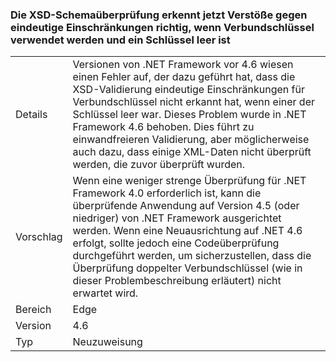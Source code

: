 ### <a name="xsd-schema-validation-now-correctly-detects-violations-of-unique-constraints-if-compound-keys-are-used-and-one-key-is-empty"></a>Die XSD-Schemaüberprüfung erkennt jetzt Verstöße gegen eindeutige Einschränkungen richtig, wenn Verbundschlüssel verwendet werden und ein Schlüssel leer ist

|   |   |
|---|---|
|Details|Versionen von .NET Framework vor 4.6 wiesen einen Fehler auf, der dazu geführt hat, dass die XSD-Validierung eindeutige Einschränkungen für Verbundschlüssel nicht erkannt hat, wenn einer der Schlüssel leer war. Dieses Problem wurde in .NET Framework 4.6 behoben. Dies führt zu einwandfreieren Validierung, aber möglicherweise auch dazu, dass einige XML-Daten nicht überprüft werden, die zuvor überprüft wurden.|
|Vorschlag|Wenn eine weniger strenge Überprüfung für .NET Framework 4.0 erforderlich ist, kann die überprüfende Anwendung auf Version 4.5 (oder niedriger) von .NET Framework ausgerichtet werden. Wenn eine Neuausrichtung auf .NET 4.6 erfolgt, sollte jedoch eine Codeüberprüfung durchgeführt werden, um sicherzustellen, dass die Überprüfung doppelter Verbundschlüssel (wie in dieser Problembeschreibung erläutert) nicht erwartet wird.|
|Bereich|Edge|
|Version|4.6|
|Typ|Neuzuweisung|

